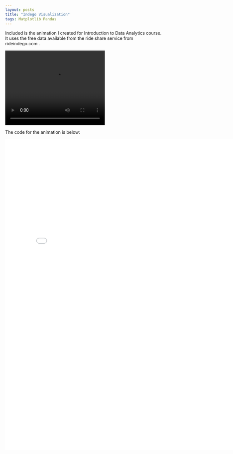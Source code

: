 ```yaml
---
layout: posts
title: "Indego Visualization"
tags: Matplotlib Pandas
---
```


Included is the animation I created for Introduction to Data Analytics course. It uses the free data available from the ride share service
from rideindego.com . 

 <video width="320" height="240" controls>
  <source src="/assets/video/ani.mp4" type="video/mp4">
Your browser does not support the video tag.
</video> 


The code for the animation is below:

<embed src="/assets/pdf/indego.pdf" width="800px" height="1000px" />
